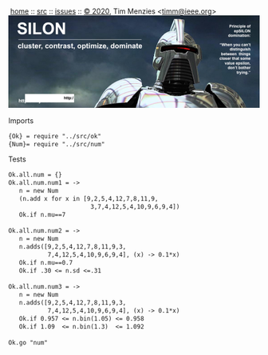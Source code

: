 <a name=top></a><p>       
&nbsp;[home](http://git.io/silon) ::
[src](https://github.com/timm/silon/raw/master/src) ::
[issues](http://git.io/silon) ::
<a href="https://github.com/timm/silon/raw/master/raw/master/LICENSE.md">&copy; 2020</a>,
Tim Menzies
<<a href="mailto:timm@ieee.org">timm&commat;ieee.org</a>>
<br>
[<img width=900 src="https://github.com/timm/silon/raw/master/etc/img/banner.jpg">](http://git.io/silon)<br>


Imports

    {Ok} = require "../src/ok"
    {Num}= require "../src/num"

Tests 

    Ok.all.num = {}
    Ok.all.num.num1 = ->
       n = new Num
       (n.add x for x in [9,2,5,4,12,7,8,11,9,
                           3,7,4,12,5,4,10,9,6,9,4])
       Ok.if n.mu==7

    Ok.all.num.num2 = ->
       n = new Num
       n.adds([9,2,5,4,12,7,8,11,9,3,
               7,4,12,5,4,10,9,6,9,4], (x) -> 0.1*x)
       Ok.if n.mu==0.7
       Ok.if .30 <= n.sd <=.31

    Ok.all.num.num3 = ->
       n = new Num
       n.adds([9,2,5,4,12,7,8,11,9,3,
               7,4,12,5,4,10,9,6,9,4], (x) -> 0.1*x)
       Ok.if 0.957 <= n.bin(1.05) <= 0.958
       Ok.if 1.09  <= n.bin(1.3)  <= 1.092

    Ok.go "num"
